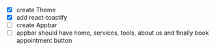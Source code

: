 - [x] create Theme
- [x] add react-toastify
- [ ] create Appbar
- [ ] appbar should have home, services, tools, about us and finally book appointment button
